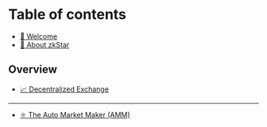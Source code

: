 # Table of contents

* [🚸 Welcome](README.md)
* [🥞 About zkStar](about-zkstar.md)

## Overview

* [📈 Decentralized Exchange](overview/decentralized-exchange.md)

***

* [⚛ The Auto Market Maker (AMM)](the-auto-market-maker-amm.md)

